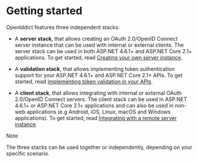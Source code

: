 # Getting started

OpenIddict features three independent stacks:
  - A **server stack**, that allows creating an OAuth 2.0/OpenID Connect server instance that can be used with internal or external clients.
  The server stack can be used in both ASP.NET 4.6.1+ and ASP.NET Core 2.1+ applications. To get started, read
  [Creating your own server instance](creating-your-own-server-instance.md).

  - A **validation stack**, that allows implementing token authentication support for your ASP.NET 4.6.1+ and ASP.NET Core 2.1+ APIs.
   To get started, read [Implementing token validation in your APIs](implementing-token-validation-in-your-apis.md).

  - A **client stack**, that allows integrating with internal or external OAuth 2.0/OpenID Connect servers.
  The client stack can be used in ASP.NET 4.6.1+ or ASP.NET Core 2.1+ applications and can also be used
  in non-web applications (e.g Android, iOS, Linux, macOS and Windows applications). To get started, read
  [Integrating with a remote server instance](integrating-with-a-remote-server-instance.md).

> [!NOTE]
> The three stacks can be used together or independently, depending on your specific scenario.
